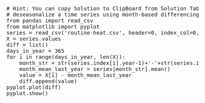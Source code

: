 <pre class="file" data-target="clipboard">
# Hint: You can copy Solution to ClipBoard from Solution Tab
# deseasonalize a time series using month-based differencing
from pandas import read_csv
from matplotlib import pyplot
series = read_csv('routine-heat.csv', header=0, index_col=0, parse_dates=True, squeeze=True)
X = series.values
diff = list()
days_in_year = 365
for i in range(days_in_year, len(X)):
	month_str = str(series.index[i].year-1)+'-'+str(series.index[i].month)
	month_mean_last_year = series[month_str].mean()
	value = X[i] - month_mean_last_year
	diff.append(value)
pyplot.plot(diff)
pyplot.show()
</pre>

